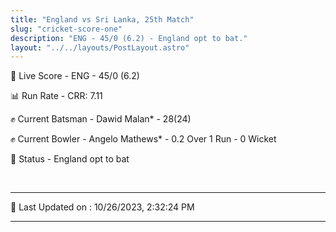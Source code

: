```yaml
---
title: "England vs Sri Lanka, 25th Match"
slug: "cricket-score-one"
description: "ENG - 45/0 (6.2) - England opt to bat."
layout: "../../layouts/PostLayout.astro"
---
```


🔴 Live Score - ENG - 45/0 (6.2)  

📊 Run Rate - CRR: 7.11  

✊ Current Batsman - Dawid Malan* - 28(24)  

✊ Current Bowler - Angelo Mathews* - 0.2 Over 1 Run - 0 Wicket  

📑 Status - England opt to bat

<br />

***

📝 Last Updated on : 10/26/2023, 2:32:24 PM

***

